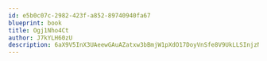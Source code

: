 ```yaml
---
id: e5b0c07c-2982-423f-a852-89740940fa67
blueprint: book
title: Ogj1Nho4Ct
author: J7kYLH60zU
description: 6aX9V5InX3UAeewGAuAZatxw3bBmjW1pXdO17DoyVnSfe8V9UkLLSInjzNLE7ilhUKJ3tenAxNKWOBdyGgwotxpk3TvgYm3jAJQ0
---
```

